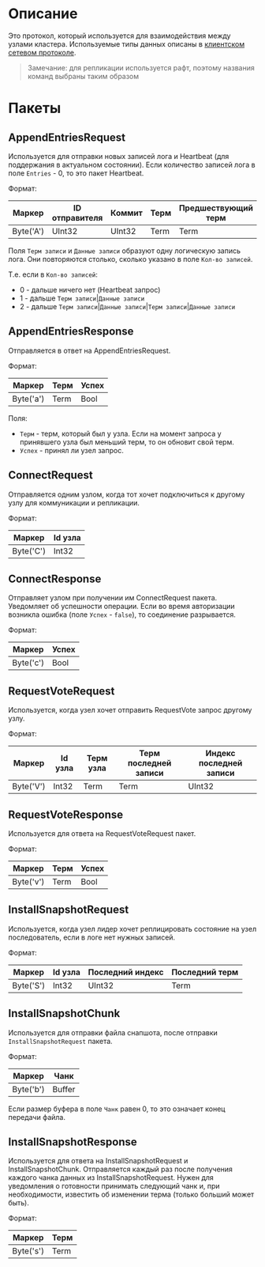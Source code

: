 # Описание

Это протокол, который используется для взаимодействия между узлами кластера.
Используемые типы данных описаны в [клиентском сетевом протоколе](client-network-protocol.md#бинарные-типы-данных).

> Замечание: для репликации используется рафт, поэтому названия команд выбраны таким образом

# Пакеты

## AppendEntriesRequest

Используется для отправки новых записей лога и Heartbeat (для поддержания в актуальном состоянии).
Если количество записей лога в поле `Entries` - 0, то это пакет Heartbeat.

Формат:

| Маркер    | ID отправителя | Коммит | Терм | Предшествующий терм | Предшествующий индекс | Кол-во записей | Терм записи | Данные записи |
|-----------|----------------|--------|------|---------------------|-----------------------|----------------|-------------|---------------|
| Byte('A') | UInt32         | UInt32 | Term | Term                | UInt32                | UInt32         | Term        | Buffer        |

Поля `Терм записи` и `Данные записи` образуют одну логическую запись лога.
Они повторяются столько, сколько указано в поле `Кол-во записей`.

Т.е. если в `Кол-во записей`:

- 0 - дальше ничего нет (Heartbeat запрос)
- 1 - дальше `Терм записи`|`Данные записи`
- 2 - дальше `Терм записи`|`Данные записи`|`Терм записи`|`Данные записи`

## AppendEntriesResponse

Отправляется в ответ на AppendEntriesRequest.

Формат:

| Маркер    | Терм | Успех |
|-----------|------|-------|
| Byte('a') | Term | Bool  |

Поля:

- `Терм` - терм, который был у узла.
  Если на момент запроса у принявшего узла был меньший терм, то он обновит свой терм.
- `Успех` - принял ли узел запрос.

## ConnectRequest

Отправляется одним узлом, когда тот хочет подключиться к другому узлу для коммуникации и репликации.

Формат:

| Маркер    | Id узла |
|-----------|---------|
| Byte('C') | Int32   |

## ConnectResponse

Отправляет узлом при получении им ConnectRequest пакета.
Уведомляет об успешности операции.
Если во время авторизации возникла ошибка (поле `Успех` - `false`),
то соединение разрывается.

Формат:

| Маркер    | Успех |
|-----------|-------|
| Byte('c') | Bool  |

## RequestVoteRequest

Используется, когда узел хочет отправить RequestVote запрос другому узлу.

Формат:

| Маркер    | Id узла | Терм узла | Терм последней записи | Индекс последней записи |
|-----------|---------|-----------|-----------------------|-------------------------|
| Byte('V') | Int32   | Term      | Term                  | UInt32                  |

## RequestVoteResponse

Используется для ответа на RequestVoteRequest пакет.

Формат:

| Маркер    | Терм | Успех |
|-----------|------|-------|
| Byte('v') | Term | Bool  |

## InstallSnapshotRequest

Используется, когда узел лидер хочет реплицировать состояние на узел последователь, если в логе нет нужных записей.

Формат:

| Маркер    | Id узла | Последний индекс | Последний терм |
|-----------|---------|------------------|----------------|
| Byte('S') | Int32   | UInt32           | Term           |

## InstallSnapshotChunk

Используется для отправки файла снапшота, после отправки `InstallSnapshotRequest` пакета.

Формат:

| Маркер    | Чанк   |
|-----------|--------|
| Byte('b') | Buffer |

Если размер буфера в поле `Чанк` равен 0, то это означает конец передачи файла.

## InstallSnapshotResponse

Используется для ответа на InstallSnapshotRequest и InstallSnapshotChunk.
Отправляется каждый раз после получения каждого чанка данных из InstallSnapshotRequest.
Нужен для уведомления о готовности принимать следующий чанк и, при необходимости, известить об изменении терма (только
больший может быть).

Формат:

| Маркер    | Терм |
|-----------|------|
| Byte('s') | Term |
